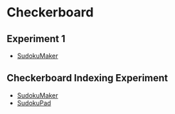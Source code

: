# Checkerboard

## Experiment 1
* [SudokuMaker](https://sudokumaker.app/?puzzle=N4IgZg9gTgtghgFwGoFMoGcCWEB2IBcIAjAHQCsJADCADQgAOArgF7MA2KBoOcMnhAYQAWKAMYBrNACMIcKABMABAFEAHvTSY%2BOBOlog4jBEOgEQwqJnQAVCPSHpxmfaIgxtCM4CICRQGVG8hDijAA6OD6iIhLSsgr4irgoiq5s0Ipw8vLoiggQigBMlGQ0OSIJxmg5eYXUdKIobGx6%2BADawAC%2BNB1dnd19vQM9Q-3DgyPjY5Oj0xMzU7ML80tzK4ury2ubG5MAunW46AhQcJg6zW0gCACeGgSUvZc3-ER0UCgA5tg455Q0v78vQE0fLA0H-P40IEvEEwiHgqGg2EAZhoKJRABYaJjMcVcaj8RisUS8cU0fjscSaHiAGw0Wm0gDsNCZTIAHDR2ez6XTmby2RyBdzGXyBZydg9rrd8ERKLK6PIUGBTpgEF8uCAeHwzJExJIoDI5PJ9KcmJ5WnsQFI4NEcEb8KBJfwQK4FS4IK7CAA5RgwKRoEj0KAQXKOkgwd2KAC8ijAjBwolVuEUAAocABKRTAMKKRQhECMdBJQ6WBN5gDc2cUbwQjCgOBTyeMVkUAFJFOnFABqdsZts4Cs4doDsIANzkigA7lHFExWBwSOgNKIF5hmCgSBPMPJjAOx1BFEJp7P2OvF2IV2uSCJMO8hAhd%2BO2HBDgB9U4K1TTgCyiCEJDAqTQMmU4AFQHooAD0BRpsOOCxvGib1luqjJqoJRXGmYRZvWVYoDWdaKFcihgVO3aqAO7RhGE8EJl8yRCOIUAvlIT4SMmW7oJhODYTme64egjBsAg04tDsA45pWkD7smfFbgkYCKBxXE5jxOaKHxn7RluYbusBMGVrx45EdGP7GP%2BgFQOxShQUI%2Bk4TmmAKcmqFdoRaY6fIyb5BmkbRpQylqTmbwCUJ07BYJCAkK48aIFZKFoW5AWUTglbVrW9bhUJFFUXBca0UmkSMS%2BE5CCqKBWZxWGVnxmXCdGonibmOFSSmslKBAClKZWqmGfummKfIHl6Y1vWEd%2Bv7mRAQFyTZdmBY5Daft2GFDd5igAIR%2BQFgW1WFKAhZF0WiLFyGoehaZJTlQV4el-ERdlKU4HxcCNC%2B9SNNk9VidRaQyeOmDTpQZaKYoAA8KagQeMGKZ2nZcapL1sG9DRNNOiPIx9UW4MdCDsXZyWjuOhVMSx1riBjqPRsTzGseIybo%2B9TR2Xx1MlWVFOffRRVswg5UMyjnGwce84ZPIAgHEcJw6OLMD0IkOipigU7%2BDAMtyzgKAKwA5MTABCWslIUxRcyTtMcxdA7C%2Buovi98kunAgavy7jGvKz6Tsa9rxMAOoGwUcom8VpW8%2BbdkgJ0zpuOrmu6AQokRyaRhcBHhxXBwyftOK7RAA)

## Checkerboard Indexing Experiment
* [SudokuMaker](https://sudokumaker.app/?puzzle=N4IgZg9gTgtghgFwGoFMoGcCWEB2IBcIAjAHQCsJADCADQgAOArgF7MA2KBoOcMnhtEHEYIAFtAIgAwqKiZ0AFQj1R6ANaZBAYwgw%2BOBJMBEBAAJ0jACYQ1jADo5TAIzaMUJqBADuAeigoLJjouMDgmmDgWKAAeaOj2pgCOjHAW6NoobGxp%2BADaoABucC78ZAC%2BNAVFrgQATOWVxQRE9SCFjfgAbC1t1fgAnN1V-AAsg%2B0AzGO9ABxT-ADscwSjFa1DBIurPfxdW%2Bv4zXvts0e9k6f8dRcEZdf9S-jnDb0DdyfPlw%2BbHzcPhz%2BdB4rAG7AG3AGvAHAtbtK4A-4wmZfB5PRH8BHbZbIu6ozGAt4PSFo2oPcHE-Dvcm4-Zw8nfclkvFEvHQvEY-ag8nMjmkh6UvHU2HYqF-B60tko3l3Vn7el4zlMvnC8n8-Yy9rc9rs9oK-aM-aC3p1AC6dB0OHQCCgcHCCGyeRACAAnvR%2BJQWs7XU06H4AObYC0EHKUGghkNEGgRiM1GgxmNh0ORpPR2OphPh5OpuM0cY5vPDGgFgtkGglku5iuFqvF0u1yu5otVsu1jo0Vut%2BY0Tud6Y0Xu99ttrvDnt9seDjsjsf940el07SghkBaDJZIMhmMF1u9oi9mobuMFmqt8Yn3vDEPDTfF4utsgDkMdGPzZ8F%2BYd-uUU0gS1OjhcZcIDYCRCAAYkXaZKDAPoyDIEBSjnL1OkoCNl1Xe0iHDGMiALIhWxqXtxhDcYY3GYsYzIS9z3bLd217eYvzoX9-3wUAghAkBQOgxdF1g%2BDEP4Ijc2XYp7TY6AcDQJpUIsTB-TtINN1reZZ1WHQoEkqAml7EBZPk%2B0S1HPpVPEjSpIpGS5MwBTchTHsTMAsytIpHS9Os%2B1SLHYzSm-Zj%2BFALAcF9DgABlwn4MAinQFAENnUogA)
* [SudokuPad](https://sudokupad.app/9y0j8rfng1)
